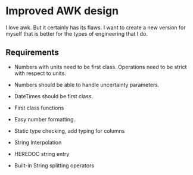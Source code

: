 # Improved AWK design

I love awk. But it certainly has its flaws.
I want to create a new version for myself that is better for the types of engineering that I do.

## Requirements

- Numbers with units need to be first class. Operations need to be strict with respect to units.
- Numbers should be able to handle uncertainty parameters.
- DateTimes should be first class.
- First class functions
- Easy number formatting.
- Static type checking, add typing for columns
- String Interpolation
- HEREDOC string entry

- Built-in String splitting operators
